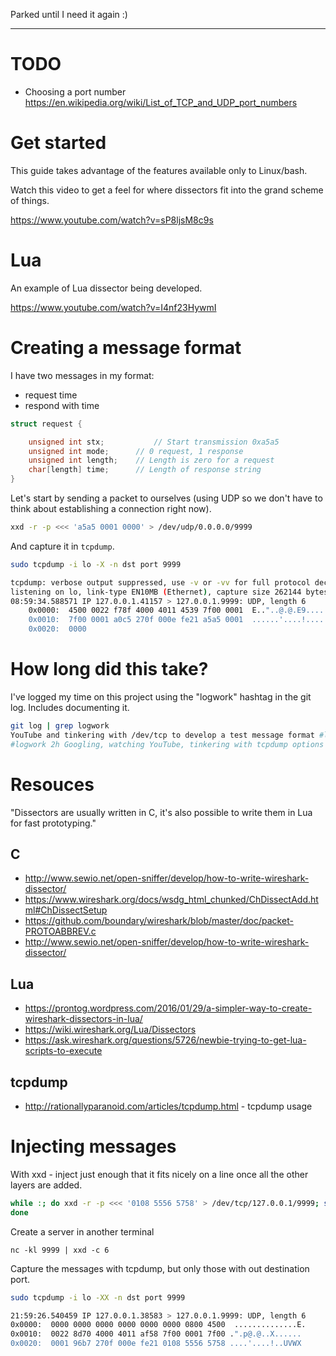 Parked until I need it again :)

---

# TODO
- Choosing a port number
	https://en.wikipedia.org/wiki/List_of_TCP_and_UDP_port_numbers

# Get started

This guide takes advantage of the features available only to Linux/bash.

Watch this video to get a feel for where dissectors fit into the grand scheme of
things.

https://www.youtube.com/watch?v=sP8ljsM8c9s

# Lua
An example of Lua dissector being developed.

https://www.youtube.com/watch?v=I4nf23HywmI

# Creating a message format
I have two messages in my format:
- request time
- respond with time

```c
struct request {

	unsigned int stx;			// Start transmission 0xa5a5
	unsigned int mode;		// 0 request, 1 response
	unsigned int length;	// Length is zero for a request
	char[length] time;		// Length of response string
}
```

Let's start by sending a packet to ourselves (using UDP so we don't have to
think about establishing a connection right now).
```bash
xxd -r -p <<< 'a5a5 0001 0000' > /dev/udp/0.0.0.0/9999
```

And capture it in ```tcpdump```.
```bash
sudo tcpdump -i lo -X -n dst port 9999

tcpdump: verbose output suppressed, use -v or -vv for full protocol decode
listening on lo, link-type EN10MB (Ethernet), capture size 262144 bytes
08:59:34.588571 IP 127.0.0.1.41157 > 127.0.0.1.9999: UDP, length 6
	0x0000:  4500 0022 f78f 4000 4011 4539 7f00 0001  E.."..@.@.E9....
	0x0010:  7f00 0001 a0c5 270f 000e fe21 a5a5 0001  ......'....!....
	0x0020:  0000      
```

# How long did this take?
I've logged my time on this project using the "logwork" hashtag in the git log.
Includes documenting it.

```bash
git log | grep logwork
YouTube and tinkering with /dev/tcp to develop a test message format #logwork 1h
#logwork 2h Googling, watching YouTube, tinkering with tcpdump options
```

# Resouces

"Dissectors are usually written in C, it's also possible to write them in Lua
for fast prototyping."

## C
- http://www.sewio.net/open-sniffer/develop/how-to-write-wireshark-dissector/
- https://www.wireshark.org/docs/wsdg_html_chunked/ChDissectAdd.html#ChDissectSetup
- https://github.com/boundary/wireshark/blob/master/doc/packet-PROTOABBREV.c
- http://www.sewio.net/open-sniffer/develop/how-to-write-wireshark-dissector/

## Lua
- https://prontog.wordpress.com/2016/01/29/a-simpler-way-to-create-wireshark-dissectors-in-lua/
- https://wiki.wireshark.org/Lua/Dissectors
- https://ask.wireshark.org/questions/5726/newbie-trying-to-get-lua-scripts-to-execute

## tcpdump
- http://rationallyparanoid.com/articles/tcpdump.html - tcpdump usage

# Injecting messages
With xxd - inject just enough that it fits nicely on a line once all the other
layers are added.
```bash
while :; do xxd -r -p <<< '0108 5556 5758' > /dev/tcp/127.0.0.1/9999; sleep 1;
done
```

Create a server in another terminal
```
nc -kl 9999 | xxd -c 6
```

Capture the messages with tcpdump, but only those with out destination port.
```bash
sudo tcpdump -i lo -XX -n dst port 9999

21:59:26.540459 IP 127.0.0.1.38583 > 127.0.0.1.9999: UDP, length 6
0x0000:  0000 0000 0000 0000 0000 0000 0800 4500  ..............E.
0x0010:  0022 8d70 4000 4011 af58 7f00 0001 7f00 .".p@.@..X......
0x0020:  0001 96b7 270f 000e fe21 0108 5556 5758 ....'....!..UVWX
```


